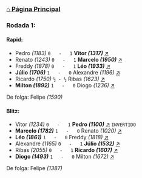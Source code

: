 ### [⌂ Página Principal](https://grupo-de-xadrez.github.io/)

### Rodada 1:

#### Rapid:

* Pedro *(1183)* `0   -   1` **Vitor *(1317)*** [↗](https://www.lichess.org/V2sxuQDq) 
* Renato *(1243)* `0   -   1` **Marcelo *(1950)*** [↗](https://www.lichess.org/88IwjQLc) 
* Freddy *(1878)* `0   -   1` **Léo *(1933)*** [↗](https://www.lichess.org/jErAgptw) 
* **Júlio *(1706)*** `1   -   0` Alexandre *(1196)* [↗](https://www.lichess.org/SMPemRrp) 
* Ricardo *(1750)* `½ - ½` Ribas *(1623)* [↗](https://www.lichess.org/LTYw2mFX) 
* **Milton *(1892)*** `1   -   0` Diogo *(1236)* [↗](https://www.lichess.org/Q7BaIb8v) 

De folga: Felipe *(1590)*

#### Blitz:

* Vitor *(1234)* `0   -   1` **Pedro *(1100)*** [↗](https://www.lichess.org/Z4XgGxLN) `INVERTIDO`
* **Marcelo *(1782)*** `1   -   0` Renato *(1020)* [↗](https://www.lichess.org/9SCbnWsf) 
* **Léo *(1861)*** `1   -   0` Freddy *(1818)* [↗](https://www.lichess.org/EdwQe0e0) 
* Alexandre *(1165)* `0   -   1` **Júlio *(1532)*** [↗](https://www.lichess.org/r9QMmITh) 
* Ribas *(2055)* `0   -   1` **Ricardo *(1607)*** [↗](https://www.lichess.org/ocUpBa5T) 
* **Diogo *(1493)*** `1   -   0` Milton *(1672)* [↗](https://www.lichess.org/9E2gILyV) 

De folga: Felipe *(1387)*

